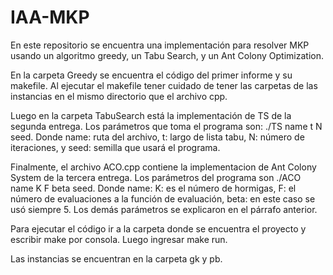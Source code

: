 # IAA-MKP
En este repositorio se encuentra una implementación para resolver MKP usando un algoritmo greedy, un Tabu Search, y un Ant Colony Optimization. 

En la carpeta Greedy se encuentra el código del primer informe y su makefile. Al ejecutar el makefile tener cuidado de tener las carpetas de las instancias en el mismo directorio que el archivo cpp.

Luego en la carpeta TabuSearch está la implementación de TS de la segunda entrega. Los parámetros que toma el programa son: ./TS name t N seed. Donde name: ruta del archivo, t: largo de lista tabu, N: número de iteraciones, y seed: semilla que usará el programa.

Finalmente, el archivo ACO.cpp contiene la implementacion de Ant Colony System de la tercera entrega. Los parámetros del programa son ./ACO name K F beta seed. Donde name: K: es el número de hormigas, F: el número de evaluaciones a la función de evaluación, beta: en este caso se usó siempre 5. Los demás parámetros se explicaron en el párrafo anterior.

Para ejecutar el código ir a la carpeta donde se encuentra el proyecto y escribir make por consola. Luego ingresar make run.

Las instancias se encuentran en la carpeta gk y pb.
